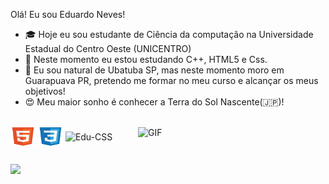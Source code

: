   Olá! Eu sou Eduardo Neves!
- 🎓 Hoje eu sou estudante de Ciência da computação na Universidade Estadual do Centro Oeste (UNICENTRO)
- 🌱 Neste momento eu estou estudando C++, HTML5 e Css.
- 💬 Eu sou natural de Ubatuba SP, mas neste momento moro em Guarapuava PR, pretendo me formar no meu curso e alcançar os meus objetivos!
- 😍 Meu maior sonho é conhecer a Terra do Sol Nascente(🇯🇵)!

<div stlye"display: incline_block"><br>
  <img align="center" alt="Edu-HTML" height="30" width="40" src="https://raw.githubusercontent.com/devicons/devicon/master/icons/html5/html5-original.svg">
  <img align="center" alt="Edu-CSS" height="30" width="40" src="https://raw.githubusercontent.com/devicons/devicon/master/icons/css3/css3-original.svg">
  <img  align="center" alt="Edu-CSS" height="30" width="40" src="https://cdn.jsdelivr.net/gh/devicons/devicon@latest/icons/c/c-original.svg"><img align="right" alt="GIF" height="200" width="300" src="https://64.media.tumblr.com/d76f758ab3f8df7a46766c24e510dd8e/1b721de211210cef-27/s400x600/0b0693f89b21d27c2f6f52e62d3301f6f30a8169.gif"></div>


  
##


  <div
     <a href = "mailto:neveseduardo357@gmail.com"><img src="https://img.shields.io/badge/-Gmail-%23333?style=for-the-badge&logo=gmail&logoColor=white" target="_blank"></a>
  </div>

